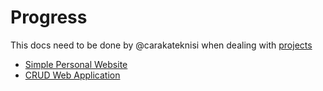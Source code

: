 # Progress

This docs need to be done by @carakateknisi when dealing with [projects](/projects/)

- [Simple Personal Website](/link/to/your/repository)
- [CRUD Web Application](/link/to/your/repository)
